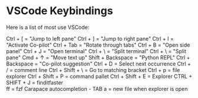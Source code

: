 # VSCode Keybindings

Here is a list of most use VSCode:

Ctrl + [ = "Jump to left pane"
Ctrl + ] = "Jump to right pane"
Ctrl + I = "Activate Co-pilot"
Ctrl + Tab = "Rotate through tabs"
Ctrl + B = "Open side panel"
Ctrl + J = "Open terminal"
Ctrl + \ = "Split terminal"
Ctrl + \ = "Split pane"
Cmd + ↑ = "Move text up"
Shift + Backspace = "Python REPL"
Ctrl + Backspace = "Co-pilot suggestion"
Ctrl + D  = Select next occurrence
Ctrl + / = comment line
Ctrl + Shift + \ = Go to matching bracket
Ctrl + p = file explorer
Ctrl + Shift + P = command pallet
Ctrl + Shift + E = Explorer
CTRL + SHIFT + J = finditfaster                                           
ff = fzf
Carapace autocompletion - TAB
a = new file when explorer is open
